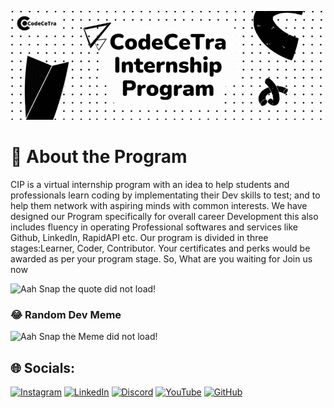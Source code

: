 ![alt text](https://github.com/Ad1S1n/cdn-images/blob/main/Readme.gif.gif?raw=true)

# 💭 About the Program
 CIP is a  virtual internship program with an idea to help students and professionals learn coding by implementating their Dev skills to test; and to help them network with aspiring minds with common interests. We have designed our Program specifically for overall career Development this also includes fluency in operating Professional softwares and services like Github, LinkedIn, RapidAPI etc. Our program is divided in three stages:Learner, Coder, Contributor. Your certificates and perks would be awarded as per your program stage. So, What are you waiting for Join us now

![Aah Snap the quote did not load!](https://quotes-github-readme.vercel.app/api?type=horizontal&theme=light)

### 😂 Random Dev Meme
![Aah Snap the Meme did not load!](https://dynamic-badges.maxalpha.repl.co/meme)

## 🌐 Socials:
[![Instagram](https://img.shields.io/badge/Instagram-%23E4405F.svg?style=for-the-badge&logo=instagram&logoColor=white)](https://www.instagram.com/codecetra) [![LinkedIn](https://img.shields.io/badge/LinkedIn-%231572B6.svg?style=for-the-badge&logo=linkedin&logoColor=white)](https://www.linkedin.com/company/80903498/admin/) [![Discord](https://img.shields.io/badge/Discord-%3245.svg?style=for-the-badge&logo=discord&logoColor=white)](https://discord.gg/tdMX8cmE63) [![YouTube](https://img.shields.io/badge/youtube-%23FF0000.svg?style=for-the-badge&logo=youtube&logoColor=white)](https://www.youtube.com/c/CodeCeTra) [![GitHub](https://img.shields.io/badge/github-black.svg?style=for-the-badge&logo=github&logoColor=white)](https://www.youtube.com/c/CodeCeTra)
